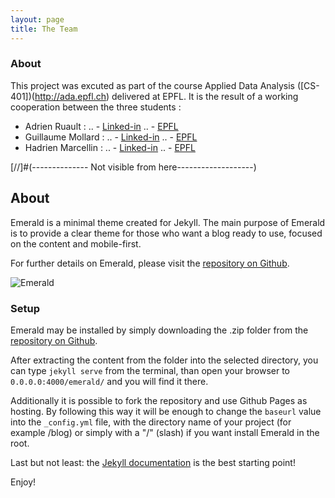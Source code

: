 ```yaml
---
layout: page
title: The Team
---
```


### About

This project was excuted as part of the course Applied Data Analysis ([CS-401])(http://ada.epfl.ch) delivered at EPFL. It is the result of a working cooperation between the three students :  
- Adrien Ruault : 
.. - [Linked-in](https://www.linkedin.com/in/adrien-ruault-054423128/)
.. - [EPFL](https://people.epfl.ch/adrien.ruault?lang=fr)
- Guillaume Mollard : 
.. - [Linked-in](https://www.linkedin.com/in/guillaume-mollard-83292313b/)
.. - [EPFL](https://people.epfl.ch/guillaume.mollard?lang=en)
- Hadrien Marcellin : 
.. - [Linked-in](https://www.linkedin.com/in/hadrien-marcellin-40709a108/)
.. - [EPFL](https://people.epfl.ch/hadrien.marcellin?lang=en)





[//]#(-------------- Not visible from here-------------------)
## About
Emerald is a minimal theme created for Jekyll. The main purpose of Emerald is to provide a clear theme for those who want a blog ready to use, focused on the content and mobile-first.

For further details on Emerald, please visit the [repository on Github](https://github.com/KingFelix/emerald/).

![Emerald](img/Emerald01.png "Emerald")

### Setup
Emerald may be installed by simply downloading the .zip folder from the [repository on Github](https://github.com/KingFelix/emerald/archive/master.zip).

After extracting the content from the folder into the selected directory, you can type ``jekyll serve`` from the terminal, than open your browser to ``0.0.0.0:4000/emerald/`` and you will find it there.

Additionally it is possible to fork the repository and use Github Pages as hosting. By following this way it will be enough to change the ``baseurl`` value into the ``_config.yml`` file, with the directory name of your project (for example /blog) or simply with a "/" (slash) if you want install Emerald in the root. 

Last but not least: the [Jekyll documentation](http://jekyllrb.com) is the best starting point!

Enjoy!
